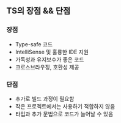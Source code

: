 ## TS의 장점 && 단점

### 장점
- Type-safe 코드
- IntelliSense 및 훌륭한 IDE 지원
- 가독성과 유지보수가 좋은 코드
- 크로스브라우징, 호환성 제공

### 단점
- 추가로 빌드 과정이 필요함
- 작은 프로젝트에서는 사용하기 적합하지 않음
- 타입과 추가 문법으로 코드가 늘어날 수 있음